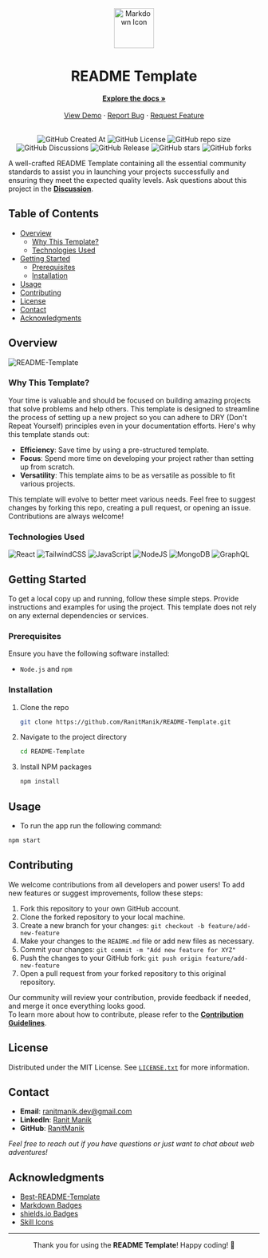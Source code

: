 <!-- Centered content -->
<div align="center">
  <!-- Icon for Markdown -->
  <img height="80px" src="https://skillicons.dev/icons?i=md" alt="Markdown Icon">
  <!-- Main heading -->
  <h1>README Template</h1>
  <!-- Links to documentation, demo, bug report, and feature request -->
  <a href="https://github.com/RanitManik/Project-Starter-Template/wiki"><strong>Explore the docs »</strong></a>
  <br>
  <br>
  <a href="https://github.com/RanitManik/Project-Starter-Template">View Demo</a>
  ·
  <a href="https://github.com/RanitManik/Project-Starter-Template/issues/new?assignees=&labels=&projects=&template=bug_report.md">Report Bug</a>
  ·
  <a href="https://github.com/RanitManik/Project-Starter-Template/issues/new?assignees=&labels=&projects=&template=feature_request.md">Request Feature</a>
  <br/>
  <br/>

  <!-- Badges for GitHub details -->
  ![GitHub Created At](https://img.shields.io/github/created-at/RanitManik/Project-Starter-Template)
  ![GitHub License](https://img.shields.io/github/license/RanitManik/Project-Starter-Template)
  ![GitHub repo size](https://img.shields.io/github/repo-size/RanitManik/Project-Starter-Template)
  ![GitHub Discussions](https://img.shields.io/github/discussions/RanitManik/Project-Starter-Template)
  ![GitHub Release](https://img.shields.io/github/v/release/RanitManik/Project-Starter-Template)
  ![GitHub stars](https://img.shields.io/github/stars/RanitManik/CHAT?style=default)
  ![GitHub forks](https://img.shields.io/github/forks/RanitManik/CHAT?style=default)
</div>

<!-- Brief project description -->
A well-crafted README Template containing all the essential community standards to assist you in launching your projects successfully and ensuring they meet the expected quality levels. Ask questions about this project in the **[Discussion](https://github.com/RanitManik/Project-Starter-Template/discussions)**.

## Table of Contents

- [Overview](#overview)
    - [Why This Template?](#why-this-template)
    - [Technologies Used](#technologies-used)
- [Getting Started](#getting-started)
    - [Prerequisites](#prerequisites)
    - [Installation](#installation)
- [Usage](#usage)
- [Contributing](#contributing)
- [License](#license)
- [Contact](#contact)
- [Acknowledgments](#acknowledgments)

## Overview

<!-- Add an image related to your project -->
![README-Template](https://github.com/RanitManik/README-Template/assets/138437760/6b77e370-efc7-4ae9-b81e-79f6ac02fd76)

### Why This Template?

<!-- Explain the purpose and benefits of the template -->
Your time is valuable and should be focused on building amazing projects that solve problems and help others. This template is designed to streamline the process of setting up a new project so you can adhere to DRY (Don't Repeat Yourself) principles even in your documentation efforts. Here's why this template stands out:

- **Efficiency**: Save time by using a pre-structured template.
- **Focus**: Spend more time on developing your project rather than setting up from scratch.
- **Versatility**: This template aims to be as versatile as possible to fit various projects.

<!-- Encourage contributions and feedback -->
This template will evolve to better meet various needs. Feel free to suggest changes by forking this repo, creating a pull request, or opening an issue. Contributions are always welcome!

### Technologies Used

<!-- List the technologies used with badges -->
![React](https://img.shields.io/badge/react-%2320232a.svg?style=for-the-badge&logo=react&logoColor=%2361DAFB)
![TailwindCSS](https://img.shields.io/badge/tailwindcss-%2338B2AC.svg?style=for-the-badge&logo=tailwind-css&logoColor=white)
![JavaScript](https://img.shields.io/badge/JavaScript-F7DF1E?style=for-the-badge&logo=javascript&logoColor=black)
![NodeJS](https://img.shields.io/badge/node.js-6DA55F?style=for-the-badge&logo=node.js&logoColor=white)
![MongoDB](https://img.shields.io/badge/MongoDB-%234ea94b.svg?style=for-the-badge&logo=mongodb&logoColor=white)
![GraphQL](https://img.shields.io/badge/-GraphQL-E10098?style=for-the-badge&logo=graphql&logoColor=white)

## Getting Started

<!-- Instructions to get a local copy up and running -->
To get a local copy up and running, follow these simple steps. Provide instructions and examples for using the project. This template does not rely on any external dependencies or services.

### Prerequisites

<!-- List necessary software prerequisites -->
Ensure you have the following software installed:

- `Node.js` and `npm`

### Installation

<!-- Step-by-step installation instructions -->
1. Clone the repo
   ```sh
   git clone https://github.com/RanitManik/README-Template.git
   ```
2. Navigate to the project directory
   ```sh
   cd README-Template
   ```
3. Install NPM packages
   ```sh
   npm install
   ```

## Usage

<!-- Instructions on how to run the project -->
- To run the app run the following command:

```sh
npm start
```

## Contributing

<!-- Contribution guidelines -->
We welcome contributions from all developers and power users! To add new features or suggest improvements, follow these steps:

1. Fork this repository to your own GitHub account.
2. Clone the forked repository to your local machine.
3. Create a new branch for your changes: `git checkout -b feature/add-new-feature`
4. Make your changes to the `README.md` file or add new files as necessary.
5. Commit your changes: `git commit -m "Add new feature for XYZ"`
6. Push the changes to your GitHub fork: `git push origin feature/add-new-feature`
7. Open a pull request from your forked repository to this original repository.

<!-- Link to the contribution guidelines -->
Our community will review your contribution, provide feedback if needed, and merge it once everything looks good.
<br/>
To learn more about how to contribute, please refer to the **[Contribution Guidelines](https://github.com/RanitManik/Project-Starter-Template/blob/main/.github/CONTRIBUTING.md)**.

## License

<!-- License information -->
Distributed under the MIT License. See [`LICENSE.txt`](LICENSE) for more information.

## Contact

<!-- Contact information -->
- **Email**: [ranitmanik.dev@gmail.com](mailto:ranitmanik.dev@gmail.com)
- **LinkedIn**: [Ranit Manik](https://www.linkedin.com/in/ranit-manik/)
- **GitHub**: [RanitManik](https://github.com/RanitManik)

_Feel free to reach out if you have questions or just want to chat about web adventures!_

## Acknowledgments

<!-- Acknowledge any resources or inspirations -->
- [Best-README-Template](https://github.com/othneildrew/Best-README-Template)
- [Markdown Badges](https://github.com/Ileriayo/markdown-badges)
- [shields.io Badges](https://shields.io/)
- [Skill Icons](https://github.com/tandpfun/skill-icons)

---

<!-- Closing message -->
<p align="center">
   Thank you for using the <strong>README Template</strong>! Happy coding! 🚀
</p>
